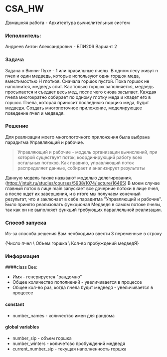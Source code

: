 # CSA_HW
Домашняя работа - Архитектура вычислительных систем <br>
### Исполнитель:
Андреев Антон Александрович - БПИ206
Вариант 2

### Задача 
Задача о Винни-Пухе - 1 или правильные пчелы. В одном лесу живут n
пчел и один медведь, которые используют один горшок меда, вместимостью
Н глотков. Сначала горшок пустой. Пока горшок не наполнится, медведь
спит. Как только горшок заполняется, медведь просыпается и съедает весь
мед, после чего снова засыпает. Каждая пчела многократно собирает по
одному глотку меда и кладет его в горшок. Пчела, которая приносит
последнюю порцию меда, будит медведя. Создать многопоточное
приложение, моделирующее поведение пчел и медведя.

### Решение

Для реализации моего многопоточного приложения была выбрана парадигма Управляющий и рабочие.
> Управляющий и рабочие - модель организации вычислений, при
которой существует поток, координирующий работу всех остальных
потоков. Как правило, управляющий поток распределяет данные, собирает и
анализирует результаты

Данную модель также называют моделью делегирования. (https://intuit.ru/studies/courses/5938/1074/lecture/16465)
В моем случае главный поток в лице main запускает все дочерние потоки в лице пчел, а после ждет их завершения, и в итоге мы получаем конечный результат, 
что и заключает в себе парадигма "Управляющий и рабочие". 
Было принято реализовать функционал
Медведя в самом потоке пчелы, так как он не выполняет функций требующих параллельной реализации. 



### Способ запуска

Из-за способа решения Вам необходимо ввести 3 переменные в строку

{Число пчел \ Объем горшка \ Кол-во пробуждений медведЯ}

### Информация

####class Bee:
   * Имя - генерируется "рандомно"
   * Общее количество пополнений - увеличивается в процессе
   * Общее кол-во раз, когда пчела будит медведя - увеличивается в процессе

#### constant 
   * number_names - количество имен для рандома

#### global variables
* number_sip - объем горшка
* number_winters - количетсво пробуждений медведя
* current_number_sip - текущая наполненность горшка